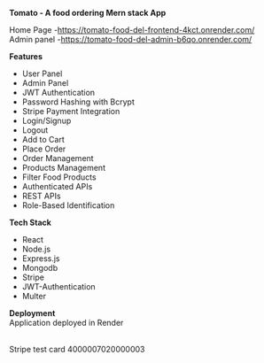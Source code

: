 <b>Tomato - A food ordering Mern stack App</b>

Home Page -https://tomato-food-del-frontend-4kct.onrender.com/ <br/>
Admin panel -https://tomato-food-del-admin-b6qo.onrender.com/ <br/>

<b>Features</b>

<ul>
  <li>User Panel  </li>
<li>Admin Panel</li>
<li>JWT Authentication</li>
<li>Password Hashing with Bcrypt</li>
<li>Stripe Payment Integration</li>
<li>Login/Signup</li>
<li>Logout</li>
<li>Add to Cart</li>
<li>Place Order</li>
<li>Order Management</li>
<li>Products Management</li>
<li>Filter Food Products</li>
<li>Authenticated APIs</li>
<li>REST APIs</li>
<li>Role-Based Identification</li>
</ul>

<b>Tech Stack</b><br/>
<ul>
  <li>React </li>
<li>Node.js</li>
<li>Express.js</li>
<li>Mongodb</li>
<li>Stripe</li>
<li>JWT-Authentication</li>
<li>Multer</li>
</ul>

<b>Deployment</b><br/>
Application deployed in Render

<br/>
Stripe test card 4000007020000003




